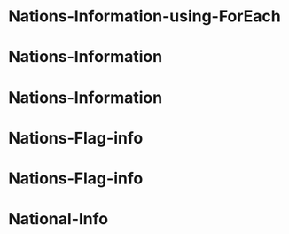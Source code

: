 # Nations-Information-using-ForEach
# Nations-Information
# Nations-Information
# Nations-Flag-info
# Nations-Flag-info
# National-Info
